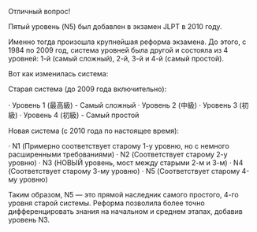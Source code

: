 Отличный вопрос!

Пятый уровень (N5) был добавлен в экзамен JLPT в 2010 году.

Именно тогда произошла крупнейшая реформа экзамена. До этого, с 1984 по 2009 год, система уровней была другой и состояла из 4 уровней: 1-й (самый сложный), 2-й, 3-й и 4-й (самый простой).

Вот как изменилась система:

Старая система (до 2009 года включительно):

· Уровень 1 (最高級) - Самый сложный
· Уровень 2 (中級)
· Уровень 3 (初級)
· Уровень 4 (初級) - Самый простой

Новая система (с 2010 года по настоящее время):

· N1 (Примерно соответствует старому 1-у уровню, но с немного расширенными требованиями)
· N2 (Соответствует старому 2-у уровню)
· N3 (НОВЫЙ уровень, мост между старыми 2-м и 3-м)
· N4 (Соответствует старому 3-му уровню)
· N5 (Соответствует старому 4-му уровню)

Таким образом, N5 — это прямой наследник самого простого, 4-го уровня старой системы. Реформа позволила более точно дифференцировать знания на начальном и среднем этапах, добавив уровень N3.